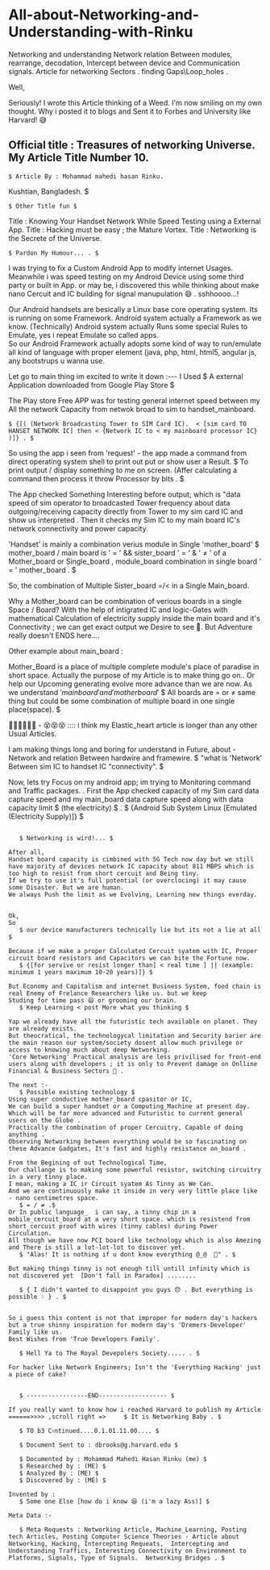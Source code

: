 # All-about-Networking-and-Understanding-with-Rinku
Networking and understanding Network relation Between modules, rearrange, decodation, Intercept between device and Communication signals. Article for networking Sectors . finding Gaps\Loop_holes .

Well, 

Seriously! I wrote this Article thinking of a Weed. 
I'm now smiling on my own thought. Why i posted it to blogs and Sent it to Forbes and
University like Harvard! 😅


Official title : Treasures of networking Universe. 
My Article Title Number 10. 
--------------------------------------------------
    $ Article By : Mohammad mahedi hasan Rinku. 
Kushtian, Bangladesh. $

    $ Other Title fun $

Title : Knowing Your Handset Network While Speed Testing using a External App.
Title : Hacking must be easy ; the Mature Vortex.
Title : Networking is the Secrete of the Universe.

    $ Pardon My Humour... . $


I was trying to fix a Custom Android App to modify internet Usages. 
Meanwhile i was speed testing on my Android Device using some third party or built in App. or may be, i discovered this while thinking about make nano Cercuit and IC building for signal manupulation 😄 .  sshhoooo...!

Our Android handsets are besically a Linux base core operating system.  Its is running on some Framework. Android system actually a Framework as we know.  (Technically)
Android system actually Runs some special Rules to Emulate, yes i repeat Emulate so called apps.  
So our Android Framework actually adopts some kind of way to run/emulate all kind of language with proper element (java, php, html, html5, angular js, any bootstrups u wanna use.  

Let go to main thing im excited to write it down :---
I Used
	$ A external Application downloaded from Google Play Store $

The Play store Free APP was for testing general internet speed between my
All the network Capacity from netwok broad to sim to handset_mainboard. 

	$ {[( (Network Broadcasting Tower to SIM Card IC).  < [sim card TO HANSET NETWORK IC] then < {Network IC to < my mainboard processor IC}  )]} . $ 
So using the app i seen from 'request' - the app made a command from direct operating system shell to print out put or show user a Result. 
	$ To print output / display something to me on screen. (Affer calculating a command then process it throw Processor by bits . $

The App checked Something Interesting before output;  which is "data speed of sim operator to broadcasted Tower frequency about data outgoing/receiving capacity directly from Tower to my sim card IC and show us interpreted . 
Then it checks my Sim IC to my main board IC's  network connectivity and power capacity. 

'Handset' is mainly a combination verius module in Single 'mother_board'
	$ mother_board / main board is ' = ' && sister_board ' = '  &  ' ≠ ' of a Mother_board or Single_board ,  module_board combination in single board ' = ' mother_board . $ 

So, the combination of  Multiple Sister_board =/< in a Single Main_board. 

Why a Mother_board can be combination of verious boards in a single Space / Board?
With the help of intigrated IC and logic-Gates with mathematical Calculation of electricity supply inside the main board and it's Connectivity ; we can get exact output we Desire to see 🤩. 
But Adventure really doesn't ENDS here....


Other example about main_board : 

Mother_Board is a place of multiple complete module's place of paradise in short space. Actually the purpose of my Article is to make thing go on.. Or help our Upcoming generating evolve more advance than we are now.
As we understand    $'main board' and 'mother board'$
	$ All boards are = or ≠ same thing but could be some combination of multiple board in one single place(space). $


😵‍💫😵‍💫😵‍💫  -  😵😵😵  :::: i think my Elastic_heart article is longer than any other Usual Articles. 

I am making things long and boring for understand in Future,  about - Network and relation Between hardwire and framewire. 
	$ "what is 'Network' Between sim IC to handset IC "connectivity". $

Now,  lets try Focus on my android app;  im trying to Monitoring command and Traffic packages. . 
First the App checked capacity of my Sim card data capture speed and my main_board data capture speed along with data capacity limit	$ (the electricity) $ . 
	$ {Android Sub System Linux [Emulated (Electricity Supply)]} $


 ~~~~~~~~~~~~~~😁😄😀~~~~~~~~~~~~~

    $ Networking is wird!... $

After all,
Handset board capacity is cimbined with 5G Tech now day but we still have majority of devices network IC capacity about 811 MBPS which is too high to resist from short cercuit and Being tiny. 
If we try to use it's full potential (or overclocing) it may cause some Disaster. But we are human.  
We always Push the limit as we Evolving, Learning new things everday. 


Ok,
So
	$ our device manufacturers technically lie but its not a lie at all $ 

Because if we make a proper Calculated Cercuit syatem with IC, Proper circuit board resistors and Capacitors we can bite the Fortune now.
	$ {[for servive or resist longer than] < real time ] || (example: minimum 1 years maximum 10-20 years)]} $

But Economy and Capitalism and internet Business System, food chain is real Enemy of Frelance Researchers like us. but we keep
Studing for time pass 😄 or grooming our brain. 
	$ Keep Learning < post More what you thinking $ 

Yap we already have all the futuristic tech available on planet. They are already exists. 
But theocratical, the technologycal limitation and Security barier are the main reason our system/society dosent allow much privilege or access to knowing much about deep Networking. 
'Core Networking' Practical analysis are less privilised for front-end users along with developers ; it is only to Prevent damage on Onlline Financial & Business Sectors 🧐 . 

The next :-
	$ Possible existing technology $
Using super conductive mother_board cpasitor or IC,  
We can build a super handset or a Computing_Machine at present day. Which will be far more advanced and Futuristic to current general users on the Globe . 
Practically the combination of proper Cercuitry, Capable of doing anything . 
Observing Networking between everything would be so fascinating on these Advance Gadgates, It's fast and highly resistance on_board .  

From the Begining of out Technological Time,
Our challange is to making some powerful resistor, switching circuitry in a very tinny place. 
I mean, making a IC ir Circuit syatem As Tinny as We Can. 
And we are continuously make it inside in very very little place like - nano centimetres space.
	$ = / ≠ .$
Or In public language_  i can say, a tinny chip in a mobile_cercuit_board at a very short space. which is resistend from short_cercuit proof with wires (tinny cables) during Power Circulation.  
All though we have now PCI board like technology which is also Amezing and There is still a lot-lot-lot to discover yet.
	$ "Alas! It is nothing if u dont know everything @_@  🤪" . $ 

But making things tinny is not enough till untill infinity which is not discovered yet  [Don't fall in Paradox] ........

	$ { I didn't wanted to disappoint you guys 😞 . But everything is possible ♤ } . $


So i guess this content is not that improper for modern day's hackers but a true shinny inspiration for modern day's 'Dremers-Developer' Family like us.
Best Wishes from 'True Developers Family'. 

	$ Hell Ya to The Royal Devepolers Society..... . $

For hacker like Network Engineers; Isn't the 'Everything Hacking' just a piece of cake? 


	$ -----------------END------------------- $

If you really want to know how i reached Harvard to publish my Article  ======>>>> ,scroll right =>		$ It is Networking Baby . $

	$ TO b3 C০ntinued....0.1.01.11.00.... $

	$ Document Sent to : dbrooks@g.harvard.edu $

	$ Documented by : Mohammad Mahedi Hasan Rinku (me) $
	$ Researched by : (ME) $
	$ Analyzed By : (ME) $
	$ Discovered by : (ME) $

Invented by :
	$ Some one Else [how do i know 😆 (i'm a lazy Ass)] $

Meta Data :-
	
	$ Meta Requests : Networking Article, Machine_Learning, Posting tech Articles, Posting Computer Science Theories - Article about Networking, Hacking, Intercepting Requeats,  Intercepting and Understanding Traffics, Interesting Connectivity on Environment to Platforms, Signals, Type of Signals.  Networking Bridges . $

